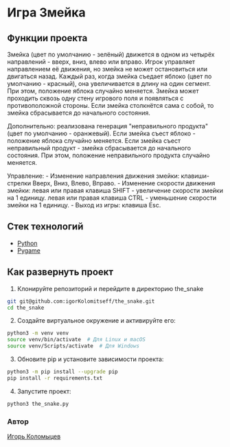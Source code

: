 # Игра Змейка

## Функции проекта

Змейка (цвет по умолчанию - зелёный) движется в одном из
четырёх направлений - вверх, вниз, влево или вправо. Игрок управляет
направлением её движения, но змейка не может остановиться или двигаться назад.
Каждый раз, когда змейка съедает яблоко (цвет по умолчанию - красный),
она увеличивается в длину на один сегмент. При этом, положение яблока случайно
меняется. Змейка может проходить сквозь одну стену игрового поля и появляться
с противоположной стороны. Если змейка столкнётся сама с собой, то змейка
сбрасывается до начального состояния.

Дополнительно: реализована генерация "неправильного продукта" (цвет
по умолчанию - оранжевый). Если змейка съест яблоко - положение яблока случайно
меняется. Если змейка съест неправильный продукт - змейка сбрасывается до
начального состояния. При этом, положение неправильного продукта случайно
меняется.

Управление:
    - Изменение направления движения змейки: клавиши-стрелки Вверх, Вниз,
        Влево, Вправо.
    - Изменение скорости движения змейки:
        левая или правая клавиша SHIFT - увеличение скорости змейки на 1
        единицу.
        левая или правая клавиша CTRL - уменьшение скорости змейки на 1
        единицу.
    - Выход из игры: клавиша Esc.

## Стек технологий
* [Python](https://www.python.org/)
* [Pygame](https://github.com/pygame/pygame)

## Как развернуть проект
1. Клонируйте репозиторий и перейдите в директорию the_snake
```bash
git git@github.com:igorKolomitseff/the_snake.git
cd the_snake
```

2. Создайте виртуальное окружение и активируйте его:
```bash
python3 -m venv venv
source venv/bin/activate  # Для Linux и macOS
source venv/Scripts/activate  # Для Windows
```

3. Обновите pip и установите зависимости проекта:
```bash
python3 -m pip install --upgrade pip
pip install -r requirements.txt
```

4. Запустите проект:
```bash
python3 the_snake.py
```

### Автор

[Игорь Коломыцев](https://github.com/igorKolomitseff)
